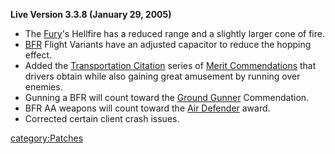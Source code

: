 **Live Version 3.3.8 (January 29, 2005)**

- The [Fury](../Fury.md)'s Hellfire has a reduced range and a
  slightly larger cone of fire.
- [BFR](../BFR.md) Flight Variants have an adjusted capacitor to
  reduce the hopping effect.
- Added the [Transportation
  Citation](../Transportation_Citation.md) series of [Merit
  Commendations](../Merit_Commendations.md) that drivers obtain
  while also gaining great amusement by running over enemies.
- Gunning a BFR will count toward the [Ground
  Gunner](../Ground_Gunner.md) Commendation.
- BFR AA weapons will count toward the [Air
  Defender](../Air_Defender.md) award.
- Corrected certain client crash issues.

[category:Patches](category:Patches.md)
